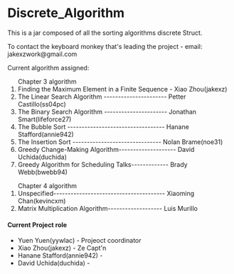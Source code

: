 Discrete_Algorithm
================== 
<p>This is a jar composed of all the sorting algorithms discrete Struct.</p>
<p>To contact the keyboard monkey that's leading the project - email: jakexzwork@gmail.com</p>
<p>Current algorithm assigned:</p>
<ol>Chapter 3 algorithm
<li>Finding the Maximum Element in a Finite Sequence - Xiao Zhou(jakexz)</li>
<li>The Linear Search Algorithm ---------------------- Petter Castillo(ss04pc)</li>
<li>The Binary Search Algorithm ---------------------- Jonathan Smart(lifeforce27)</li>
<li>The Bubble Sort ---------------------------------- Hanane Stafford(annie942)</li>
<li>The Insertion Sort ------------------------------- Nolan Brame(noe31)</li>
<li>Greedy Change-Making Algorithm-------------------- David Uchida(duchida)</li>
<li>Greedy Algorithm for Scheduling Talks------------- Brady Webb(bwebb94)</li>
</ol>
<ol>Chapter 4 algorithm
<li>Unspecified--------------------------------------- Xiaoming Chan(kevincxm)</li>
<li>Matrix Multiplication Algorithm------------------- Luis Murillo</li>
</ol>

#### Current Project role ####
*   Yuen Yuen(yywlac) - Projeoct coordinator  
*   Xiao Zhou(jakexz) - Ze Capt'n  
*   Hanane Stafford(annie942) -  
*   David Uchida(duchida) -  

    
